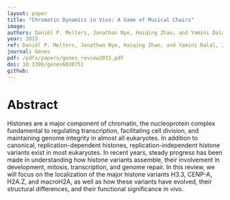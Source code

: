 ```yaml
---
layout: paper
title: "Chromatin Dynamics in Vivo: A Game of Musical Chairs"
image: 
authors: Daniël P. Melters, Jonathan Nye, Haiqing Zhao, and Yamini Dalal
year: 2015
ref: Daniël P. Melters, Jonathan Nye, Haiqing Zhao, and Yamini Dalal, 2015, Genes
journal: Genes
pdf: /pdfs/papers/genes_review2015.pdf
doi: 10.3390/genes6030751
github:
---
```


# Abstract
Histones are a major component of chromatin, the nucleoprotein complex fundamental to regulating transcription, facilitating cell division, and maintaining genome integrity in almost all eukaryotes. In addition to canonical, replication-dependent histones, replication-independent histone variants exist in most eukaryotes. In recent years, steady progress has been made in understanding how histone variants assemble, their involvement in development, mitosis, transcription, and genome repair. In this review, we will focus on the localization of the major histone variants H3.3, CENP-A, H2A.Z, and macroH2A, as well as how these variants have evolved, their structural differences, and their functional significance in vivo.